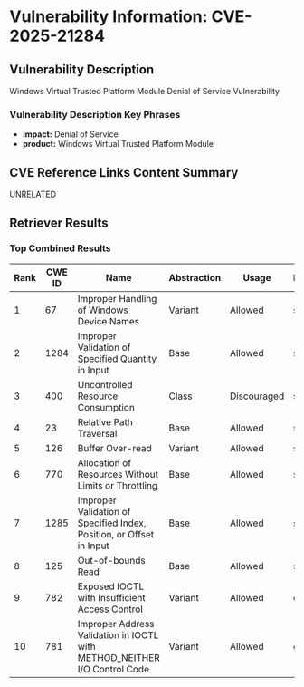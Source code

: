 # Vulnerability Information: CVE-2025-21284

## Vulnerability Description
Windows Virtual Trusted Platform Module Denial of Service Vulnerability

### Vulnerability Description Key Phrases
- **impact:** Denial of Service
- **product:** Windows Virtual Trusted Platform Module

## CVE Reference Links Content Summary
UNRELATED

## Retriever Results

### Top Combined Results

| Rank | CWE ID | Name | Abstraction | Usage  | Retrievers | Individual Scores |
|------|--------|------|-------------|-------|------------|-------------------|
| 1 | 67 | Improper Handling of Windows Device Names | Variant | Allowed | sparse | 0.017 |
| 2 | 1284 | Improper Validation of Specified Quantity in Input | Base | Allowed | sparse | 0.016 |
| 3 | 400 | Uncontrolled Resource Consumption | Class | Discouraged | sparse | 0.016 |
| 4 | 23 | Relative Path Traversal | Base | Allowed | sparse | 0.015 |
| 5 | 126 | Buffer Over-read | Variant | Allowed | sparse | 0.015 |
| 6 | 770 | Allocation of Resources Without Limits or Throttling | Base | Allowed | sparse | 0.015 |
| 7 | 1285 | Improper Validation of Specified Index, Position, or Offset in Input | Base | Allowed | sparse | 0.015 |
| 8 | 125 | Out-of-bounds Read | Base | Allowed | sparse | 0.014 |
| 9 | 782 | Exposed IOCTL with Insufficient Access Control | Variant | Allowed | dense | 0.531 |
| 10 | 781 | Improper Address Validation in IOCTL with METHOD_NEITHER I/O Control Code | Variant | Allowed | graph | 0.003 |

